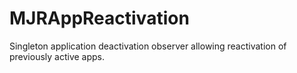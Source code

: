 MJRAppReactivation
==================

Singleton application deactivation observer allowing reactivation of previously active apps.